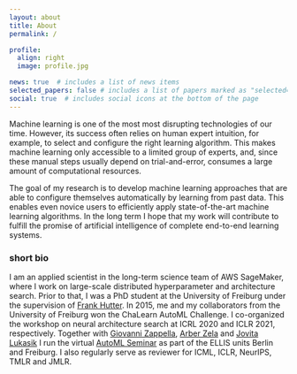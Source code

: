 ```yaml
---
layout: about
title: About
permalink: /

profile:
  align: right
  image: profile.jpg

news: true  # includes a list of news items
selected_papers: false # includes a list of papers marked as "selected={true}"
social: true  # includes social icons at the bottom of the page
---
```


Machine learning is one of the most most disrupting technologies of our time. However, its success often relies on human expert intuition, for example, to select and configure the right learning algorithm. This makes machine learning only accessible to a limited group of experts, and, since these manual steps usually depend on trial-and-error,  consumes a large amount of computational resources.

The goal of my research is to develop machine learning approaches that are able to configure themselves automatically by learning from past data. This enables even novice users to efficiently apply state-of-the-art machine learning algorithms. In the long term I hope that my work will contribute to fulfill the promise of artificial intelligence of complete end-to-end learning systems.


### short bio

I am an applied scientist in the long-term science team of AWS SageMaker, where I work on large-scale distributed hyperparameter and architecture search. Prior to that, I was a PhD student at the University of Freiburg under the supervision of [Frank Hutter](http://ml.informatik.uni-freiburg.de/~hutter/). In 2015, me and my collaborators from the University of Freiburg won the ChaLearn AutoML Challenge.
I co-organized the workshop on neural architecture search at ICRL 2020 and ICLR 2021, respectively.
Together with [Giovanni Zappella](https://giovannizappella.github.io/), [Arber Zela](https://ml.informatik.uni-freiburg.de/people/zela/index.html) and [Jovita Lukasik](https://www.uni-mannheim.de/dws/people/researchers/phd-students/jovita-lukasik/) I run the virtual [AutoML Seminar](https://automl-seminars.github.io/) as part of the ELLIS units Berlin and Freiburg. 
I also regularly serve as reviewer for ICML, ICLR, NeurIPS, TMLR and JMLR.


